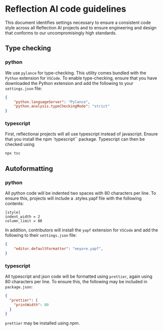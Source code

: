 # Reflection AI code guidelines
This document identifies settings necessary to ensure a consistent code style across all Reflection AI projects and to ensure engineering and design that conforms to our uncompromisingly high standards. 

## Type checking
### python
We use `pylance` for type-checking. This utility comes bundled with the `Python` extension for `VSCode`. To enable type-checking, ensure that you have downloaded the Python extension and add the following to your `settings.json` file:
```json
{
    "python.languageServer": "Pylance",
    "python.analysis.typeCheckingMode": "strict"
}
```

### typescript
First, reflectionai projects will all use typescript instead of javascript. Ensure that you install the npm `typescript`` package. Typescript can then be checked using
```bash
npx tsc
```

## Autoformatting
### python
All python code will be indented two spaces with 80 characters per line. To ensure this, projects will include a .styles.yapf file with the following contents:
```yapf
[style]
indent_width = 2
column_limit = 80
```
In addition, contributors will install the `yapf` extension for `VSCode` and add the following to their `settings.json` file:
```json
{
    "editor.defaultFormatter": "eeyore.yapf",
}
```

### typescript
All typescript and json code will be formatted using `prettier`, again using 80 characters per line. To ensure this, the following may be included in `package.json`:
```json
{
  "prettier": {
    "printWidth": 80
  }
}
```
`prettier` may be installed using npm.